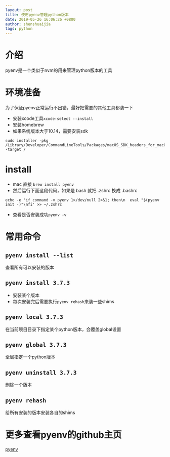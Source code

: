 ```yaml
---
layout: post
title: 使用pyenv管理python版本
date: 2019-05-26 16:06:26 +0800
author: shenshuaijia
tags: python
---
```


# 介绍
pyenv是一个类似于nvm的用来管理python版本的工具

# 环境准备
为了保证pyenv正常运行不出错，最好把需要的其他工具都装一下
- 安装xcode工具`xcode-select --install`
- 安装homebrew
- 如果系统版本大于10.14，需要安装sdk
```shell
sudo installer -pkg /Library/Developer/CommandLineTools/Packages/macOS_SDK_headers_for_macOS_10.14.pkg -target /
```

# install
- mac 直接 `brew install pyenv`
- 然后运行下面这段代码，如果是 bash 就把 .zshrc 换成 .bashrc
```shell
echo -e 'if command -v pyenv 1>/dev/null 2>&1; then\n  eval "$(pyenv init -)"\nfi' >> ~/.zshrc
```
- 查看是否安装成功`pyenv -v`

# 常用命令

## `pyenv install --list`
查看所有可以安装的版本

## `pyenv install 3.7.3`
- 安装某个版本
- 每次安装完后需要执行`pyenv rehash`来装一些shims

## `pyenv local 3.7.3`
在当前项目目录下指定某个python版本，会覆盖global设置

## `pyenv global 3.7.3`
全局指定一个python版本

## `pyenv uninstall 3.7.3`
删除一个版本

## `pyenv rehash`
给所有安装的版本安装各自的shims

# 更多查看pyenv的github主页
[pyenv](https://github.com/pyenv/pyenv)
